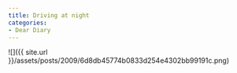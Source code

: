 ```yaml
---
title: Driving at night
categories:
- Dear Diary
---
```


![]({{ site.url }}/assets/posts/2009/6d8db45774b0833d254e4302bb99191c.png)
